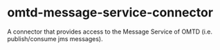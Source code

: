 # omtd-message-service-connector

A connector that provides access to the Message Service of OMTD (i.e. publish/consume jms messages).
